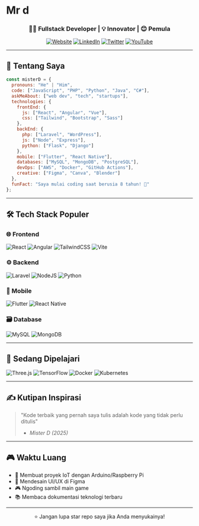 # Mr d

<div align="center">
  

  
  <h3>👨‍💻 Fullstack Developer | 💡 Innovator | 😊 Pemula </h3>
  
  [![Website](https://img.shields.io/badge/Portfolio-FF7139?style=for-the-badge&logo=firefox&logoColor=white)](https://yourportfolio.com)
  [![LinkedIn](https://img.shields.io/badge/LinkedIn-%230077B5.svg?style=for-the-badge&logo=linkedin&logoColor=white)](https://linkedin.com/in/yourprofile)
  [![Twitter](https://img.shields.io/badge/Twitter-%231DA1F2.svg?style=for-the-badge&logo=Twitter&logoColor=white)](https://twitter.com/yourhandle)
  [![YouTube](https://img.shields.io/badge/YouTube-%23FF0000.svg?style=for-the-badge&logo=YouTube&logoColor=white)](https://youtube.com/yourchannel)
  
</div>

---

## 🌈 Tentang Saya

```javascript
const misterD = {
  pronouns: "He" | "Him",
  code: ["JavaScript", "PHP", "Python", "Java", "C#"],
  askMeAbout: ["web dev", "tech", "startups"],
  technologies: {
    frontEnd: {
      js: ["React", "Angular", "Vue"],
      css: ["Tailwind", "Bootstrap", "Sass"]
    },
    backEnd: {
      php: ["Laravel", "WordPress"],
      js: ["Node", "Express"],
      python: ["Flask", "Django"]
    },
    mobile: ["Flutter", "React Native"],
    databases: ["MySQL", "MongoDB", "PostgreSQL"],
    devOps: ["AWS", "Docker", "GitHub Actions"],
    creative: ["Figma", "Canva", "Blender"]
  },
  funFact: "Saya mulai coding saat berusia 8 tahun! 🚀"
};
```

---

## 🛠️ Tech Stack Populer

### 🌐 Frontend
![React](https://img.shields.io/badge/react-%2320232a.svg?style=for-the-badge&logo=react&logoColor=%2361DAFB)
![Angular](https://img.shields.io/badge/angular-%23DD0031.svg?style=for-the-badge&logo=angular&logoColor=white)
![TailwindCSS](https://img.shields.io/badge/tailwindcss-%2338B2AC.svg?style=for-the-badge&logo=tailwind-css&logoColor=white)
![Vite](https://img.shields.io/badge/vite-%23646CFF.svg?style=for-the-badge&logo=vite&logoColor=white)

### ⚙️ Backend
![Laravel](https://img.shields.io/badge/laravel-%23FF2D20.svg?style=for-the-badge&logo=laravel&logoColor=white)
![NodeJS](https://img.shields.io/badge/node.js-6DA55F?style=for-the-badge&logo=node.js&logoColor=white)
![Python](https://img.shields.io/badge/python-3670A0?style=for-the-badge&logo=python&logoColor=ffdd54)

### 📱 Mobile
![Flutter](https://img.shields.io/badge/Flutter-%2302569B.svg?style=for-the-badge&logo=Flutter&logoColor=white)
![React Native](https://img.shields.io/badge/react_native-%2320232a.svg?style=for-the-badge&logo=react&logoColor=%2361DAFB)

### 🗃️ Database
![MySQL](https://img.shields.io/badge/mysql-4479A1.svg?style=for-the-badge&logo=mysql&logoColor=white)
![MongoDB](https://img.shields.io/badge/MongoDB-%234ea94b.svg?style=for-the-badge&logo=mongodb&logoColor=white)

---

## 🎯 Sedang Dipelajari

![Three.js](https://img.shields.io/badge/threejs-black?style=for-the-badge&logo=three.js&logoColor=white)
![TensorFlow](https://img.shields.io/badge/TensorFlow-%23FF6F00.svg?style=for-the-badge&logo=TensorFlow&logoColor=white)
![Docker](https://img.shields.io/badge/docker-%230db7ed.svg?style=for-the-badge&logo=docker&logoColor=white)
![Kubernetes](https://img.shields.io/badge/kubernetes-%23326ce5.svg?style=for-the-badge&logo=kubernetes&logoColor=white)

---

## ✍️ Kutipan Inspirasi

> "Kode terbaik yang pernah saya tulis adalah kode yang tidak perlu ditulis"  
> - *Mister D (2025)*

---

## 🎮 Waktu Luang

- 🔧 Membuat proyek IoT dengan Arduino/Raspberry Pi
- 🎨 Mendesain UI/UX di Figma
- 🎮 Ngoding sambil main game
- 📚 Membaca dokumentasi teknologi terbaru

---

<div align="center">

  

  
  ⭐ Jangan lupa star repo saya jika Anda menyukainya!
  
</div>
